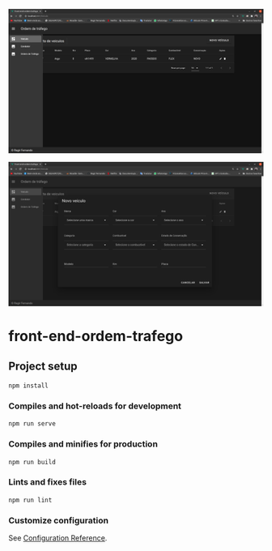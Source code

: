 ![alt text](https://github.com/ragirfernando/front-end-ordem-trafego/blob/master/Captura%20de%20tela%20de%202020-07-16%2022-06-41.png)

![alt text](https://github.com/ragirfernando/front-end-ordem-trafego/blob/master/Captura%20de%20tela%20de%202020-07-16%2022-08-31.png)


# front-end-ordem-trafego

## Project setup
```
npm install
```

### Compiles and hot-reloads for development
```
npm run serve
```

### Compiles and minifies for production
```
npm run build
```

### Lints and fixes files
```
npm run lint
```

### Customize configuration
See [Configuration Reference](https://cli.vuejs.org/config/).
